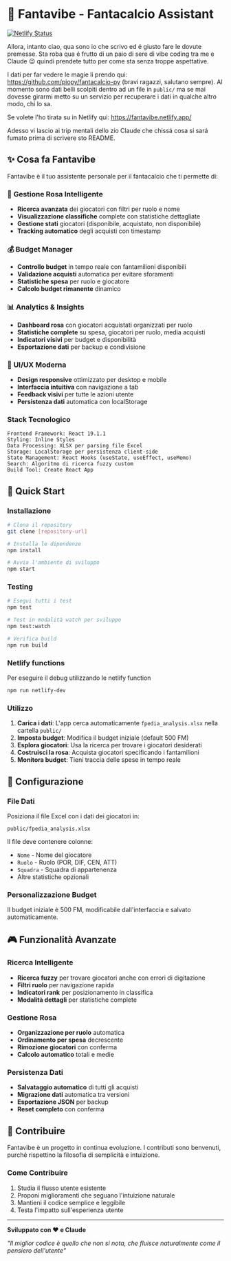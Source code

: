 # 🚀 Fantavibe - Fantacalcio Assistant

[![Netlify Status](https://api.netlify.com/api/v1/badges/d9c9ea9a-5574-4489-a836-e3476e571d62/deploy-status)](https://app.netlify.com/projects/fantavibe/deploys)

Allora, intanto ciao, qua sono io che scrivo ed é giusto fare le dovute premesse. Sta roba qua é frutto di un paio di sere di vibe coding tra me e Claude :wink: quindi prendete tutto per come sta senza troppe aspettative.

I dati per far vedere le magie li prendo qui: <https://github.com/piopy/fantacalcio-py> (bravi ragazzi, salutano sempre).
Al momento sono dati belli scolpiti dentro ad un file in `public/` ma se mai dovesse girarmi metto su un servizio per recuperare i dati in qualche altro modo, chi lo sa.

Se volete l'ho tirata su in Netlify qui: https://fantavibe.netlify.app/

Adesso vi lascio ai trip mentali dello zio Claude che chissá cosa si sará fumato prima di scrivere sto README.

## ✨ Cosa fa Fantavibe

Fantavibe è il tuo assistente personale per il fantacalcio che ti permette di:

### 🎯 **Gestione Rosa Intelligente**

- **Ricerca avanzata** dei giocatori con filtri per ruolo e nome
- **Visualizzazione classifiche** complete con statistiche dettagliate
- **Gestione stati** giocatori (disponibile, acquistato, non disponibile)
- **Tracking automatico** degli acquisti con timestamp

### 💰 **Budget Manager**

- **Controllo budget** in tempo reale con fantamilioni disponibili
- **Validazione acquisti** automatica per evitare sforamenti
- **Statistiche spesa** per ruolo e giocatore
- **Calcolo budget rimanente** dinamico

### 📊 **Analytics & Insights**

- **Dashboard rosa** con giocatori acquistati organizzati per ruolo
- **Statistiche complete** su spesa, giocatori per ruolo, media acquisti
- **Indicatori visivi** per budget e disponibilità
- **Esportazione dati** per backup e condivisione

### 🎨 **UI/UX Moderna**

- **Design responsive** ottimizzato per desktop e mobile
- **Interfaccia intuitiva** con navigazione a tab
- **Feedback visivi** per tutte le azioni utente
- **Persistenza dati** automatica con localStorage

### Stack Tecnologico

```text
Frontend Framework: React 19.1.1
Styling: Inline Styles
Data Processing: XLSX per parsing file Excel
Storage: LocalStorage per persistenza client-side
State Management: React Hooks (useState, useEffect, useMemo)
Search: Algoritmo di ricerca fuzzy custom
Build Tool: Create React App
```

## 🚀 Quick Start

### Installazione

```bash
# Clona il repository
git clone [repository-url]

# Installa le dipendenze
npm install

# Avvia l'ambiente di sviluppo
npm start
```

### Testing

```bash
# Esegui tutti i test
npm test

# Test in modalità watch per sviluppo
npm test:watch

# Verifica build
npm run build
```

### Netlify functions

Per eseguire il debug utilizzando le netlify function

```bash
npm run netlify-dev
```

### Utilizzo

1. **Carica i dati**: L'app cerca automaticamente `fpedia_analysis.xlsx` nella cartella `public/`
2. **Imposta budget**: Modifica il budget iniziale (default 500 FM)
3. **Esplora giocatori**: Usa la ricerca per trovare i giocatori desiderati
4. **Costruisci la rosa**: Acquista giocatori specificando i fantamilioni
5. **Monitora budget**: Tieni traccia delle spese in tempo reale

## 🔧 Configurazione

### File Dati

Posiziona il file Excel con i dati dei giocatori in:

```
public/fpedia_analysis.xlsx
```

Il file deve contenere colonne:

- `Nome` - Nome del giocatore
- `Ruolo` - Ruolo (POR, DIF, CEN, ATT)
- `Squadra` - Squadra di appartenenza
- Altre statistiche opzionali

### Personalizzazione Budget

Il budget iniziale è 500 FM, modificabile dall'interfaccia e salvato automaticamente.

## 🎮 Funzionalità Avanzate

### Ricerca Intelligente

- **Ricerca fuzzy** per trovare giocatori anche con errori di digitazione
- **Filtri ruolo** per navigazione rapida
- **Indicatori rank** per posizionamento in classifica
- **Modalità dettagli** per statistiche complete

### Gestione Rosa

- **Organizzazione per ruolo** automatica
- **Ordinamento per spesa** decrescente
- **Rimozione giocatori** con conferma
- **Calcolo automatico** totali e medie

### Persistenza Dati

- **Salvataggio automatico** di tutti gli acquisti
- **Migrazione dati** automatica tra versioni
- **Esportazione JSON** per backup
- **Reset completo** con conferma

## 🤝 Contribuire

Fantavibe è un progetto in continua evoluzione. I contributi sono benvenuti, purché rispettino la filosofia di semplicità e intuizione.

### Come Contribuire

1. Studia il flusso utente esistente
2. Proponi miglioramenti che seguano l'intuizione naturale
3. Mantieni il codice semplice e leggibile
4. Testa l'impatto sull'esperienza utente

---

**Sviluppato con ❤️ e Claude**

*"Il miglior codice è quello che non si nota, che fluisce naturalmente come il pensiero dell'utente"*
